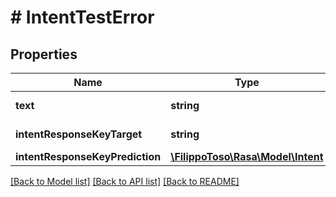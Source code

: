 # # IntentTestError

## Properties

Name | Type | Description | Notes
------------ | ------------- | ------------- | -------------
**text** | **string** | Test message | [optional]
**intentResponseKeyTarget** | **string** | Expected intent | [optional]
**intentResponseKeyPrediction** | [**\FilippoToso\Rasa\Model\Intent**](Intent.md) |  | [optional]

[[Back to Model list]](../../README.md#models) [[Back to API list]](../../README.md#endpoints) [[Back to README]](../../README.md)
